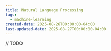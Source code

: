 ```yaml
---
title: Natural Language Processing
tags:
  - machine-learning
created-date: 2025-08-26T00:00:00-04:00
last-updated-date: 2025-08-27T00:00:00-04:00
---
```

// TODO